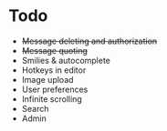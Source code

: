 Todo
===

* ~~Message deleting and authorization~~
* ~~Message quoting~~
* Smilies & autocomplete
* Hotkeys in editor
* Image upload
* User preferences
* Infinite scrolling
* Search
* Admin